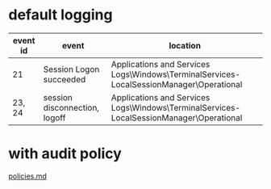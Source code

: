 # default logging

| event id | event | location |
| -----    | ----- | ------   |
| 21       | Session Logon succeeded | Applications and Services Logs\Windows\TerminalServices-LocalSessionManager\Operational |
| 23, 24      | session disconnection, logoff | Applications and Services Logs\Windows\TerminalServices-LocalSessionManager\Operational 

# with audit policy 

[policies.md](policies.md)
